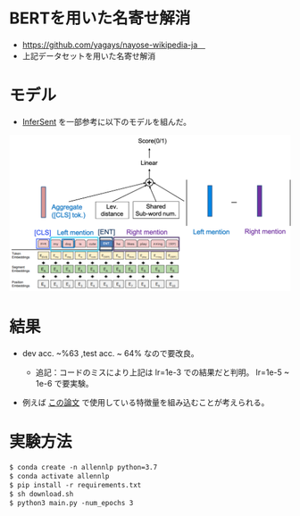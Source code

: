 # BERTを用いた名寄せ解消
* https://github.com/yagays/nayose-wikipedia-ja　
* 上記データセットを用いた名寄せ解消

# モデル
* [InferSent](https://github.com/facebookresearch/InferSent) を一部参考に以下のモデルを組んだ。

![model](./img/0303_model.png)

# 結果
* dev acc. ~%63 ,test acc. ~ 64% なので要改良。
  * 追記：コードのミスにより上記は lr=1e-3 での結果だと判明。 lr=1e-5 ~ 1e-6 で要実験。

* 例えば [この論文](https://www.aclweb.org/anthology/2020.emnlp-main.363/) で使用している特徴量を組み込むことが考えられる。

# 実験方法
```
$ conda create -n allennlp python=3.7
$ conda activate allennlp
$ pip install -r requirements.txt
$ sh download.sh
$ python3 main.py -num_epochs 3
```